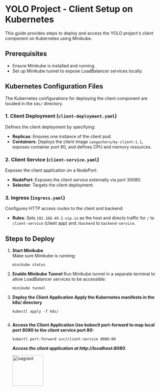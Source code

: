 # YOLO Project - Client Setup on Kubernetes

This guide provides steps to deploy and access the YOLO project's client component on Kubernetes using Minikube.

## Prerequisites
- Ensure Minikube is installed and running.
- Set up Minikube tunnel to expose LoadBalancer services locally.

## Kubernetes Configuration Files

The Kubernetes configurations for deploying the client component are located in the `k8s/` directory.

### 1. Client Deployment (`client-deployment.yaml`)
Defines the client deployment by specifying:
- **Replicas**: Ensures one instance of the client pod.
- **Containers**: Deploys the client image `iangacheru/my-client:1.1`, exposes container port 80, and defines CPU and memory resources.

### 2. Client Service (`client-service.yaml`)
Exposes the client application on a NodePort:
- **NodePort**: Exposes the client service externally via port 30080.
- **Selector**: Targets the client deployment.

### 3. Ingress (`ingress.yaml`)
Configures HTTP access routes to the client and backend:
- **Rules**: Sets `192.168.49.2.nip.io` as the host and directs traffic for `/` to `client-service` (client app) and `/backend` to `backend-service`.

## Steps to Deploy

1. **Start Minikube**  
   Make sure Minikube is running:
   ```
   minikube status

2. **Enable Minikube Tunnel**
   Run Minikube tunnel in a separate terminal to allow LoadBalancer services to be accessible:

   ```
   minikube tunnel

3. **Deploy the Client Application Apply the Kubernetes manifests in the k8s/ directory**
   ```
   kubectl apply -f k8s/


4. **Access the Client Application Use kubectl port-forward to map local port 8080 to the client service port 80:**
   ```
   kubectl port-forward svc/client-service 8080:80

   ```
   
   ***Access the client application at http://localhost:8080.***

   <img src="./client/src/images/social_icons/IP44.png" alt="vagrant" width=100 height=100 />



